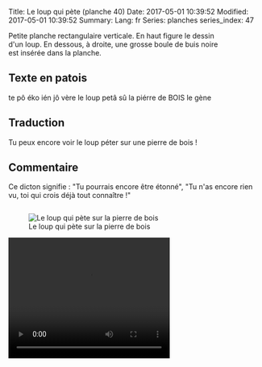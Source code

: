 Title: Le loup qui pète (planche 40)
Date: 2017-05-01 10:39:52
Modified: 2017-05-01 10:39:52
Summary: 
Lang: fr
Series: planches
series_index: 47


<figure class="image-block" style="float: right;">
  <img alt="" src="{static}/images/planche_40.png">
  <figcaption style="max-width: 277px"></figcaption>
</figure>
Petite planche rectangulaire verticale. En haut figure le dessin d'un loup. En dessous, à droite, une grosse boule de buis noire est insérée dans la planche.

## Texte en patois
te pô éko ién jô vère le loup petâ sû la piérre de BOIS  		 le gène

## Traduction
Tu peux encore voir le loup péter sur une pierre de bois !


## Commentaire
Ce dicton signifie : "Tu pourrais encore être étonné", "Tu n'as encore rien vu, toi qui crois déjà tout connaître !"
<figure class="image-block" style="float: left;">
  <img alt="Le loup qui pète sur la pierre de bois" src="{static}/images/planche_40_dessin_loup.png">
  <figcaption style="max-width: 340px">Le loup qui pète sur la pierre de bois</figcaption>
</figure>


<video width="320" height="240" controls>
  <source src="https://d1njpgd0ygatdn.cloudfront.net/video_40_2_-2.mp4" type="video/mp4">
</video>
